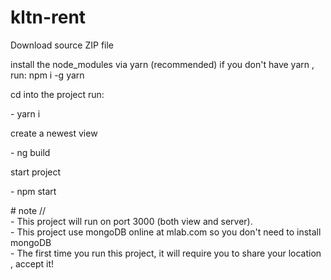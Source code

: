 # kltn-rent
<p> Download source ZIP file <p>
<p> install the node_modules via yarn (recommended) if you don't have yarn , run: npm i -g yarn </p>
<p> cd into the project run: <p>
<p> - yarn i</p>
<p> create a newest view </p>
<p> - ng build </p>
<p> start project </p>
<p> - npm start </p>
# note
// </br>
- This project will run on port 3000 (both view and server). </br>
- This project use mongoDB online at mlab.com so you don't need to install mongoDB </br>
- The first time you run this project, it will require you to share your location , accept it!
